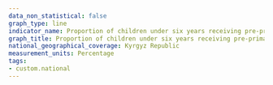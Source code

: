 ```yaml
---
data_non_statistical: false
graph_type: line
indicator_name: Proportion of children under six years receiving pre-primary education
graph_title: Proportion of children under six years receiving pre-primary education
national_geographical_coverage: Kyrgyz Republic
measurement_units: Percentage
tags:
- custom.national
---
```

